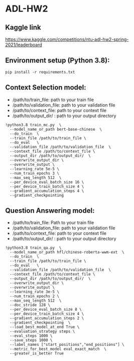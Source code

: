 # ADL-HW2
## Kaggle link
https://www.kaggle.com/competitions/ntu-adl-hw2-spring-2021/leaderboard
## Environment setup (Python 3.8):
```
pip install -r requirements.txt
```

## Context Selection model:
* /path/to/train_file: path to your train file
* /path/to/validation_file: path to your validation file
* /path/to/context_file: path to your context file
* /path/to/output_dir/ : path to your output directory
```
!python3.8 train_mc.py  \
  --model_name_or_path bert-base-chinese  \
  --do_train  \
  --train_file /path/to/train_file \
  --do_eval   \
  --validation_file /path/to/validation_file  \
  --context_file /path/to/context_file \
  --output_dir /path/to/output_dir/  \
  --overwrite_output_dir \
  --overwrite_output \
  --learning_rate 5e-5 \
  --num_train_epochs 3 \
  --max_seq_length 512  \
  --per_device_eval_batch_size 16 \
  --per_device_train_batch_size 4 \
  --gradient_accumulation_steps 4 \
  --gradient_checkpointing
```
## Question Answering model:
* /path/to/train_file: Path to your train file
* /path/to/validation_file: path to your validation file
* /path/to/context_file: path to your context file
* /path/to/output_dir/ : path to your output directory
```
!python3.8 train_qa.py  \
  --model_name_or_path hfl/chinese-roberta-wwm-ext  \
  --do_train  \
  --train_file /path/to/train_file \
  --do_eval   \
  --validation_file /path/to/validation_file  \
  --context_file /path/to/context_file \
  --output_dir /path/to/output_dir/  \
  --overwrite_output_dir \
  --overwrite_output \
  --learning_rate 3e-5 \
  --num_train_epochs 2 \
  --max_seq_length 512  \
  --doc_stride 128 \
  --per_device_eval_batch_size 8 \
  --per_device_train_batch_size 4 \
  --gradient_accumulation_steps 2 \
  --gradient_checkpointing  \
  --load_best_model_at_end True \
  --evaluation_strategy steps \
  --eval_steps 1000 \
  --save_steps 1000 \
  --label_names ["start_positions","end_positions"] \
  --metric_for_best_model eval_exact_match  \
  --greater_is_better True
```
